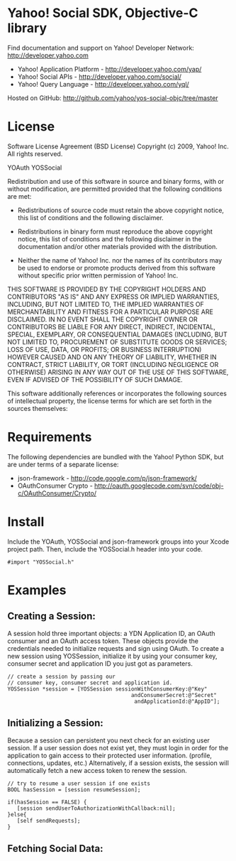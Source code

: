 Yahoo! Social SDK, Objective-C library
=================

Find documentation and support on Yahoo! Developer Network: http://developer.yahoo.com

 * Yahoo! Application Platform - http://developer.yahoo.com/yap/
 * Yahoo! Social APIs - http://developer.yahoo.com/social/
 * Yahoo! Query Language - http://developer.yahoo.com/yql/

Hosted on GitHub: http://github.com/yahoo/yos-social-objc/tree/master

License
=======

Software License Agreement (BSD License)
Copyright (c) 2009, Yahoo! Inc.
All rights reserved.
 
YOAuth
YOSSocial
 
Redistribution and use of this software in source and binary forms, with
or without modification, are permitted provided that the following
conditions are met:
 
* Redistributions of source code must retain the above
  copyright notice, this list of conditions and the
  following disclaimer.
 
* Redistributions in binary form must reproduce the above
  copyright notice, this list of conditions and the
  following disclaimer in the documentation and/or other
  materials provided with the distribution.
 
* Neither the name of Yahoo! Inc. nor the names of its
  contributors may be used to endorse or promote products
  derived from this software without specific prior
  written permission of Yahoo! Inc.
 
THIS SOFTWARE IS PROVIDED BY THE COPYRIGHT HOLDERS AND CONTRIBUTORS "AS IS"
AND ANY EXPRESS OR IMPLIED WARRANTIES, INCLUDING, BUT NOT LIMITED TO, THE
IMPLIED WARRANTIES OF MERCHANTABILITY AND FITNESS FOR A PARTICULAR PURPOSE ARE
DISCLAIMED. IN NO EVENT SHALL THE COPYRIGHT OWNER OR CONTRIBUTORS BE LIABLE
FOR ANY DIRECT, INDIRECT, INCIDENTAL, SPECIAL, EXEMPLARY, OR CONSEQUENTIAL
DAMAGES (INCLUDING, BUT NOT LIMITED TO, PROCUREMENT OF SUBSTITUTE GOODS OR
SERVICES; LOSS OF USE, DATA, OR PROFITS; OR BUSINESS INTERRUPTION) HOWEVER
CAUSED AND ON ANY THEORY OF LIABILITY, WHETHER IN CONTRACT, STRICT LIABILITY,
OR TORT (INCLUDING NEGLIGENCE OR OTHERWISE) ARISING IN ANY WAY OUT OF THE USE
OF THIS SOFTWARE, EVEN IF ADVISED OF THE POSSIBILITY OF SUCH DAMAGE.

This software additionally references or incorporates the following sources
of intellectual property, the license terms for which are set forth
in the sources themselves:

Requirements
============

The following dependencies are bundled with the Yahoo! Python SDK, but are under
terms of a separate license:

 * json-framework - http://code.google.com/p/json-framework/
 * OAuthConsumer Crypto - http://oauth.googlecode.com/svn/code/obj-c/OAuthConsumer/Crypto/


Install
=======

Include the YOAuth, YOSSocial and json-framework groups into your Xcode project path. 
Then, include the YOSSocial.h header into your code.

    #import "YOSSocial.h" 


Examples
========

## Creating a Session:

A session hold three important objects: a YDN Application ID, an OAuth 
consumer and an OAuth access token. These objects provide the 
credentials needed to initialize requests and sign using OAuth. To create a 
new session using YOSSession, initialize it by using your consumer 
key, consumer secret and application ID you just got as parameters.

	// create a session by passing our   
	// consumer key, consumer secret and application id.  
	YOSSession *session = [YOSSession sessionWithConsumerKey:@"Key"  
	                                       andConsumerSecret:@"Secret"  
	                                        andApplicationId:@"AppID"];

## Initializing a Session:

Because a session can persistent you next check for an existing user session. 
If a user session does not exist yet, they must login in order for the 
application to gain access to their protected user information. (profile, 
connections, updates, etc.) Alternatively, if a session exists, the session 
will automatically fetch a new access token to renew the session.

	// try to resume a user session if one exists  
	BOOL hasSession = [session resumeSession];  
	
	if(hasSession == FALSE) {  
	   [session sendUserToAuthorizationWithCallback:nil];  
	}else{  
	   [self sendRequests];  
	}


## Fetching Social Data:
	
